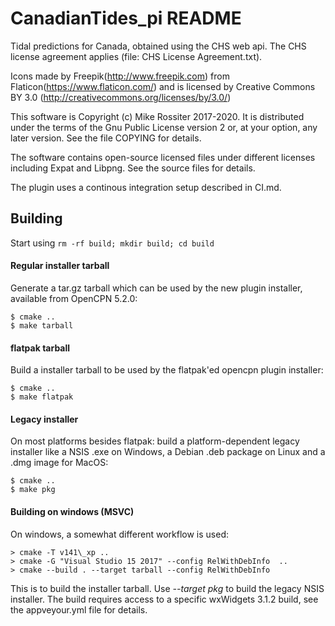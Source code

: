 # CanadianTides\_pi README

Tidal predictions for Canada, obtained using the CHS web api.
The CHS license agreement applies (file: CHS License Agreement.txt).

Icons made by Freepik(http://www.freepik.com) from Flaticon(https://www.flaticon.com/) and is licensed by Creative Commons BY 3.0 (http://creativecommons.org/licenses/by/3.0/)

This software is Copyright (c) Mike Rossiter 2017-2020. It is distributed under the terms of the Gnu Public License version 2 or, at your option, any later version. See the file COPYING for details.

The software contains open-source licensed files under different licenses including Expat and Libpng. See the source files for details.

The plugin uses a continous integration setup described in CI.md.

## Building

Start using  `rm -rf build; mkdir build; cd build`

#### Regular installer tarball

Generate a tar.gz tarball which can be used by the new plugin installer,
available from OpenCPN 5.2.0: 

    $ cmake ..
    $ make tarball           

#### flatpak tarball

Build a installer tarball to be used by the flatpak'ed opencpn plugin 
installer:

    $ cmake ..
    $ make flatpak

#### Legacy installer 

On most platforms besides flatpak: build a platform-dependent legacy
installer like a NSIS .exe on Windows, a Debian .deb package on Linux
and a .dmg image for MacOS:

    $ cmake ..
    $ make pkg

#### Building on windows (MSVC)
On windows, a somewhat different workflow is used:

    > cmake -T v141\_xp ..
    > cmake -G "Visual Studio 15 2017" --config RelWithDebInfo  ..
    > cmake --build . --target tarball --config RelWithDebInfo

This is to build the installer tarball. Use _--target pkg_ to build the
legacy NSIS installer. The build requires access to a specific wxWidgets
3.1.2 build, see the appveyour.yml file for details.


